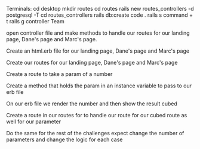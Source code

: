 Terminals:
cd desktop
mkdir routes
cd routes
rails new routes_controllers -d postgresql -T
cd routes_controllers
rails db:create
code .
rails s
command + t
rails g controller Team

open controller file and make methods to handle our routes for our landing page, Dane's page and Marc's page.

Create an html.erb file for our landing page, Dane's page and Marc's page

Create our routes for our landing page, Dane's page and Marc's page

Create a route to take a param of a number

Create a method that holds the param in an instance variable to pass to our erb file

On our erb file we render the number and then show the result cubed

Create a route in our routes for to handle our route for our cubed route as well for our parameter

Do the same for the rest of the challenges expect change the number of parameters and change the logic for each case

